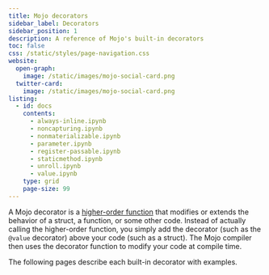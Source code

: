 ```yaml
---
title: Mojo decorators
sidebar_label: Decorators
sidebar_position: 1
description: A reference of Mojo's built-in decorators
toc: false
css: /static/styles/page-navigation.css
website:
  open-graph:
    image: /static/images/mojo-social-card.png
  twitter-card:
    image: /static/images/mojo-social-card.png
listing:
  - id: docs
    contents:
      - always-inline.ipynb
      - noncapturing.ipynb
      - nonmaterializable.ipynb
      - parameter.ipynb
      - register-passable.ipynb
      - staticmethod.ipynb
      - unroll.ipynb
      - value.ipynb
    type: grid
    page-size: 99
---
```


A Mojo decorator is a [higher-order
function](https://en.wikipedia.org/wiki/Higher-order_function) that modifies or
extends the behavior of a struct, a function, or some other code. Instead of
actually calling the higher-order function, you simply add the decorator (such
as the `@value` decorator) above your code (such as a struct). The Mojo
compiler then uses the decorator function to modify your code at compile time.

The following pages describe each built-in decorator with examples.
